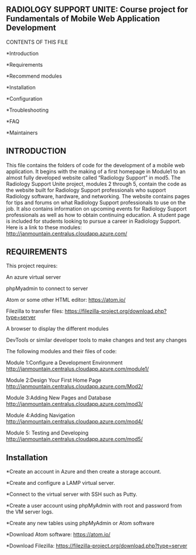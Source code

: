 RADIOLOGY SUPPORT UNITE: Course project for Fundamentals of Mobile Web Application Development
---------------------------------------------
CONTENTS OF THIS FILE

*Introduction

*Requirements

*Recommend modules

*Installation

*Configuration

*Troubleshooting

*FAQ

*Maintainers


INTRODUCTION
--------------
This file contains the folders of code for the development of a mobile web application.  It begins with the making of a first homepage in Module1 to an almost fully developed website called “Radiology Support” in mod5. The Radiology Support Unite project, modules 2 through 5, contain the code as the website built for Radiology Support professionals who support Radiology software, hardware, and networking.  The website contains pages for tips and forums on what Radiology Support professionals to use on the job. It also contains information on upcoming events for Radiology Support professionals as well as how to obtain continuing education.  A student page is included for students looking to pursue a career in Radiology Support. Here is a link to these modules: http://janmountain.centralus.cloudapp.azure.com/

REQUIREMENTS
-----------------
This project requires:

An azure virtual server

phpMyadmin to connect to server

Atom or some other HTML editor: https://atom.io/

Filezilla to transfer files: https://filezilla-project.org/download.php?type=server

A browser to display the different modules

DevTools or similar developer tools to make changes and test any changes

The following modules and their files of code:


Module 1:Configure a Development Environment
http://janmountain.centralus.cloudapp.azure.com/module1/
  
Module 2:Design Your First Home Page
http://janmountain.centralus.cloudapp.azure.com/Mod2/
 
Module 3:Adding New Pages and Database
http://janmountain.centralus.cloudapp.azure.com/mod3/
 
Module 4:Adding Navigation
http://janmountain.centralus.cloudapp.azure.com/mod4/
 
Module 5: Testing and Developing
http://janmountain.centralus.cloudapp.azure.com/mod5/
 
Installation
-------------------
*Create an account in Azure and then create a storage account.

*Create and configure a LAMP virtual server.

*Connect to the virtual server with SSH such as Putty.

*Create a user account using phpMyAdmin with root and password from the VM server logs.

*Create any new tables using phpMyAdmin or Atom software

*Download Atom software: https://atom.io/

*Download Filezilla: https://filezilla-project.org/download.php?type=server




